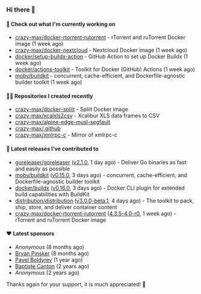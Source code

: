 ### Hi there 👋

#### 👷 Check out what I'm currently working on

- [crazy-max/docker-rtorrent-rutorrent](https://github.com/crazy-max/docker-rtorrent-rutorrent) - rTorrent and ruTorrent Docker image (1 week ago)
- [crazy-max/docker-nextcloud](https://github.com/crazy-max/docker-nextcloud) - Nextcloud Docker image (1 week ago)
- [docker/setup-buildx-action](https://github.com/docker/setup-buildx-action) - GitHub Action to set up Docker Buildx (1 week ago)
- [docker/actions-toolkit](https://github.com/docker/actions-toolkit) - Toolkit for Docker (GitHub) Actions (1 week ago)
- [moby/buildkit](https://github.com/moby/buildkit) - concurrent, cache-efficient, and Dockerfile-agnostic builder toolkit (1 week ago)

#### 👨‍💻 Repositories I created recently

- [crazy-max/docker-spliit](https://github.com/crazy-max/docker-spliit) - Spliit Docker image
- [crazy-max/xcalxls2csv](https://github.com/crazy-max/xcalxls2csv) - Xcalibur XLS data frames to CSV
- [crazy-max/alpine-edge-musl-segfault](https://github.com/crazy-max/alpine-edge-musl-segfault)
- [crazy-max/.github](https://github.com/crazy-max/.github)
- [crazy-max/xmlrpc-c](https://github.com/crazy-max/xmlrpc-c) - Mirror of xmlrpc-c

#### 🚀 Latest releases I've contributed to

- [goreleaser/goreleaser](https://github.com/goreleaser/goreleaser) ([v2.1.0](https://github.com/goreleaser/goreleaser/releases/tag/v2.1.0), 1 day ago) - Deliver Go binaries as fast and easily as possible
- [moby/buildkit](https://github.com/moby/buildkit) ([v0.15.0](https://github.com/moby/buildkit/releases/tag/v0.15.0), 3 days ago) - concurrent, cache-efficient, and Dockerfile-agnostic builder toolkit
- [docker/buildx](https://github.com/docker/buildx) ([v0.16.0](https://github.com/docker/buildx/releases/tag/v0.16.0), 3 days ago) - Docker CLI plugin for extended build capabilities with BuildKit
- [distribution/distribution](https://github.com/distribution/distribution) ([v3.0.0-beta.1](https://github.com/distribution/distribution/releases/tag/v3.0.0-beta.1), 4 days ago) - The toolkit to pack, ship, store, and deliver container content
- [crazy-max/docker-rtorrent-rutorrent](https://github.com/crazy-max/docker-rtorrent-rutorrent) ([4.3.5-4.0-r0](https://github.com/crazy-max/docker-rtorrent-rutorrent/releases/tag/4.3.5-4.0-r0), 1 week ago) - rTorrent and ruTorrent Docker image

#### ❤️ Latest sponsors
- _Anonymous_ (8 months ago)
- [Bryan Pinsker](https://github.com/BryanPinsker) (8 months ago)
- [Pavel Boldyrev](https://github.com/bpg) (1 year ago)
- [Baptiste Canton](https://github.com/batmac) (2 years ago)
- _Anonymous_ (2 years ago)

Thanks again for your support, it is much appreciated! 🙏
